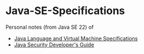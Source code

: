# Java-SE-Specifications
Personal notes (from Java SE 22) of 
* [Java Language and Virtual Machine Specifications](https://docs.oracle.com/javase/specs/index.html)
* [Java Security Developer's Guide](https://docs.oracle.com/en/java/javase/22/security/index.html)
